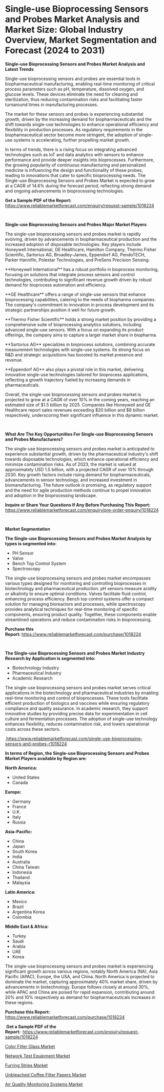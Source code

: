 <p><h1>Single-use Bioprocessing Sensors and Probes Market Analysis and Market Size: Global Industry Overview, Market Segmentation and Forecast (2024 to 2031)</h1></p><p><strong>Single-use Bioprocessing Sensors and Probes Market Analysis and Latest Trends</strong></p>
<p><p>Single-use bioprocessing sensors and probes are essential tools in biopharmaceutical manufacturing, enabling real-time monitoring of critical process parameters such as pH, temperature, dissolved oxygen, and glucose levels. These devices eliminate the need for cleaning and sterilization, thus reducing contamination risks and facilitating faster turnaround times in manufacturing processes. </p><p>The market for these sensors and probes is experiencing substantial growth, driven by the increasing demand for biopharmaceuticals and the shift towards single-use technologies to enhance operational efficiency and flexibility in production processes. As regulatory requirements in the biopharmaceutical sector become more stringent, the adoption of single-use systems is accelerating, further propelling market growth.</p><p>In terms of trends, there is a rising focus on integrating advanced technologies such as IoT and data analytics with sensors to enhance performance and provide deeper insights into bioprocesses. Furthermore, the growing popularity of continuous manufacturing and personalized medicine is influencing the design and functionality of these probes, leading to innovations that cater to specific bioprocessing needs. The Single-use Bioprocessing Sensors and Probes Market is expected to grow at a CAGR of 14.6% during the forecast period, reflecting strong demand and ongoing advancements in bioprocessing technologies.</p></p>
<p><strong>Get a Sample PDF of the Report:&nbsp;</strong> <a href="https://www.reliablemarketforecast.com/enquiry/request-sample/1018224">https://www.reliablemarketforecast.com/enquiry/request-sample/1018224</a></p>
<p>&nbsp;</p>
<p><strong>Single-use Bioprocessing Sensors and Probes Major Market Players</strong></p>
<p><p>The single-use bioprocessing sensors and probes market is rapidly evolving, driven by advancements in biopharmaceutical production and the increased adoption of disposable technologies. Key players include Honeywell International, GE Healthcare, Hamilton Company, Thermo Fisher Scientific, Sartorius AG, Broadley-James, Eppendorf AG, PendoTECH, Parker Hannifin, Polestar Technologies, and PreSens Precision Sensing.</p><p>**Honeywell International** has a robust portfolio in bioprocess monitoring, focusing on solutions that integrate process sensors and control technologies, contributing to significant revenue growth driven by robust demand for bioprocess automation and efficiency.</p><p>**GE Healthcare** offers a range of single-use sensors that enhance bioprocessing capabilities, catering to the needs of biopharma companies. The company's commitment to innovation in process development and its strategic partnerships position it well for future growth.</p><p>**Thermo Fisher Scientific** holds a strong market position by providing a comprehensive suite of bioprocessing analytics solutions, including advanced single-use sensors. With a focus on expanding its product offerings, the company aims to capture a larger market share in biopharma.</p><p>**Sartorius AG** specializes in bioprocess solutions, combining accurate measurement technologies with single-use systems. Its strong focus on R&D and strategic acquisitions has boosted its market presence and revenue.</p><p>**Eppendorf AG** also plays a pivotal role in this market, delivering innovative single-use technologies tailored for bioprocess applications, reflecting a growth trajectory fueled by increasing demands in pharmaceuticals.</p><p>Overall, the single-use bioprocessing sensors and probes market is projected to grow at a CAGR of over 10% in the coming years, reaching an estimated size of $1.5 billion by 2025. Companies like Honeywell and GE Healthcare report sales revenues exceeding $20 billion and $8 billion respectively, underscoring their significant influence in this dynamic market.</p></p>
<p>&nbsp;</p>
<p><strong>What Are The Key Opportunities For Single-use Bioprocessing Sensors and Probes Manufacturers?</strong></p>
<p><p>The single-use bioprocessing sensors and probes market is anticipated to experience substantial growth, driven by the pharmaceutical industry's shift towards disposable technologies, which enhance operational efficiency and minimize contamination risks. As of 2023, the market is valued at approximately USD 1.5 billion, with a projected CAGR of over 10% through 2030. Key growth factors include rising demand for biopharmaceuticals, advancements in sensor technology, and increased investment in biomanufacturing. The future outlook is promising, as regulatory support and the need for agile production methods continue to propel innovation and adoption in the bioprocessing landscape.</p></p>
<p><strong>Inquire or Share Your Questions If Any Before Purchasing This Report:</strong> <a href="https://www.reliablemarketforecast.com/enquiry/pre-order-enquiry/1018224">https://www.reliablemarketforecast.com/enquiry/pre-order-enquiry/1018224</a></p>
<p>&nbsp;</p>
<p><strong>Market Segmentation</strong></p>
<p><strong>The Single-use Bioprocessing Sensors and Probes Market Analysis by types is segmented into:</strong></p>
<p><ul><li>PH Sensor</li><li>Valve</li><li>Bench Top Control System</li><li>Spectroscopy</li></ul></p>
<p><p>The single-use bioprocessing sensors and probes market encompasses various types designed for monitoring and controlling bioprocesses in biotechnology and pharmaceutical production. pH sensors measure acidity or alkalinity to ensure optimal conditions. Valves facilitate fluid control, enhancing process efficiency. Bench top control systems offer a compact solution for managing bioreactors and processes, while spectroscopy provides analytical techniques for real-time monitoring of specific components, ensuring product quality. Together, these components enable streamlined operations and reduce contamination risks in bioprocessing.</p></p>
<p><strong>Purchase this Report:&nbsp;</strong><a href="https://www.reliablemarketforecast.com/purchase/1018224">https://www.reliablemarketforecast.com/purchase/1018224</a></p>
<p>&nbsp;</p>
<p><strong>The Single-use Bioprocessing Sensors and Probes Market Industry Research by Application is segmented into:</strong></p>
<p><ul><li>Biotechnology Industry</li><li>Pharmaceutical Industry</li><li>Academic Research</li></ul></p>
<p><p>The single-use bioprocessing sensors and probes market serves critical applications in the biotechnology and pharmaceutical industries by enabling real-time monitoring and control of bioprocesses. These tools facilitate efficient production of biologics and vaccines while ensuring regulatory compliance and quality assurance. In academic research, they support innovative studies by providing precise data for experimentation in cell culture and fermentation processes. The adoption of single-use technology enhances flexibility, reduces contamination risk, and lowers operational costs across these sectors.</p></p>
<p><a href="https://www.reliablemarketforecast.com/single-use-bioprocessing-sensors-and-probes-r1018224">&nbsp;https://www.reliablemarketforecast.com/single-use-bioprocessing-sensors-and-probes-r1018224</a></p>
<p><strong>In terms of Region, the Single-use Bioprocessing Sensors and Probes Market Players available by Region are:</strong></p>
<p>
    <p> <strong> North America: </strong>
        <ul>
            <li>United States</li>
            <li>Canada</li>
        </ul>
        </p> 
    <p> <strong> Europe: </strong>
        <ul>
            <li>Germany</li>
            <li>France</li>
            <li>U.K.</li>
            <li>Italy</li>
            <li>Russia</li>
        </ul>
        </p> 
    <p> <strong> Asia-Pacific: </strong>
        <ul>
            <li>China</li>
            <li>Japan</li>
            <li>South Korea</li>
            <li>India</li>
            <li>Australia</li>
            <li>China Taiwan</li>
            <li>Indonesia</li>
            <li>Thailand</li>
            <li>Malaysia</li>
        </ul>
        </p> 
    <p> <strong> Latin America: </strong>
        <ul>
            <li>Mexico</li>
            <li>Brazil</li>
            <li>Argentina Korea</li>
            <li>Colombia</li>
        </ul>
        </p> 
    <p> <strong> Middle East & Africa: </strong>
        <ul>
            <li>Turkey</li>
            <li>Saudi</li>
            <li>Arabia</li>
            <li>UAE</li>
            <li>Korea</li>
        </ul>
    </p>
    </p>
<p><p>The single-use bioprocessing sensors and probes market is experiencing significant growth across various regions, notably North America (NA), Asia Pacific (APAC), Europe, the USA, and China. North America is projected to dominate the market, capturing approximately 40% market share, driven by advancements in biotechnology. Europe follows closely at around 30%, while APAC and China are poised for rapid expansion, contributing around 20% and 10% respectively as demand for biopharmaceuticals increases in these regions.</p></p>
<p><strong>Purchase this Report: </strong><a href="https://www.reliablemarketforecast.com/purchase/1018224">https://www.reliablemarketforecast.com/purchase/1018224</a></p>
<p>&nbsp;<strong>Get a Sample PDF of the Report:&nbsp;&nbsp;</strong><a href="https://www.reliablemarketforecast.com/enquiry/request-sample/1018224">https://www.reliablemarketforecast.com/enquiry/request-sample/1018224</a></p>
<p><strong></strong></p>
<p><p><a href="https://issuu.com/reportprime-2/docs/color-filter-glass-market-size-2030_8c1ad8ab3dec9c">Color Filter Glass Market</a></p><p><a href="https://medium.com/@jarredmertz12/this-report-on-network-test-equipment-market-is-a-comprehensive-analysis-of-market-shares-a6978ca3ed56">Network Test Equipment Market</a></p><p><a href="https://issuu.com/reportprime-2/docs/furring-strips-market-size-2030.ppt_29711bbefc291d">Furring Strips Market</a></p><p><a href="https://www.linkedin.com/pulse/global-unbleached-coffee-filter-papers-market-share-growth-rspqe?trackingId=hKjSDfrEROKCAJSriIayzw%3D%3D">Unbleached Coffee Filter Papers Market</a></p><p><a href="https://medium.com/@breanakozey1/the-market-study-covers-the-air-quality-monitoring-systems-market-across-various-segments-733fd6fa56fd">Air Quality Monitoring Systems Market</a></p></p>